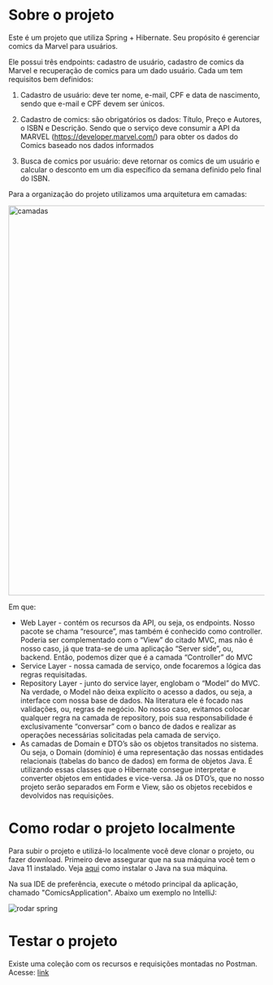 # Sobre o projeto

Este é um projeto que utiliza Spring + Hibernate. Seu propósito é gerenciar comics da Marvel para usuários.

Ele possui três endpoints: cadastro de usuário, cadastro de comics da Marvel e recuperação de comics para um dado usuário. Cada um tem requisitos bem definidos:

1. Cadastro de usuário: deve ter nome, e-mail, CPF e data de nascimento, sendo que e-mail e CPF devem ser únicos.

2. Cadastro de comics: são obrigatórios os dados: Título, Preço e Autores, o ISBN e Descrição. Sendo que o serviço deve consumir a API da MARVEL (https://developer.marvel.com/) para obter os dados do Comics baseado nos dados informados

3. Busca de comics por usuário: deve retornar os comics de um usuário e calcular o desconto em um dia específico da semana definido pelo final do ISBN.

Para a organização do projeto utilizamos uma arquitetura em camadas:

<img width="767" alt="camadas" src="https://user-images.githubusercontent.com/53572999/124838867-10ff0380-df5e-11eb-9a9b-70c2258c438a.png">

Em que:

- Web Layer - contém os recursos da API, ou seja, os endpoints. Nosso pacote se chama “resource”, mas também é conhecido como controller. Poderia ser complementado com o “View” do citado MVC, mas não é nosso caso, já que trata-se de uma aplicação “Server side”, ou, backend. Então, podemos dizer que é a camada “Controller” do MVC
- Service Layer - nossa camada de serviço, onde focaremos a lógica das regras requisitadas. 
- Repository Layer - junto do service layer, englobam o “Model” do MVC. Na verdade, o Model não deixa explícito o acesso a dados, ou seja, a interface com nossa base de dados. Na literatura ele é focado nas validações, ou, regras de negócio. No nosso caso, evitamos colocar qualquer regra na camada de repository, pois sua responsabilidade é exclusivamente “conversar” com o banco de dados e realizar as operações necessárias solicitadas pela camada de serviço.
- As camadas de Domain e DTO’s são os objetos transitados no sistema. Ou seja, o Domain (domínio) é uma representação das nossas entidades relacionais (tabelas do banco de dados) em forma de objetos Java. É utilizando essas classes que o Hibernate consegue interpretar e converter objetos em entidades e vice-versa. Já os DTO’s, que no nosso projeto serão separados em Form e View, são os objetos recebidos e devolvidos nas requisições.

# Como rodar o projeto localmente

Para subir o projeto e utilizá-lo localmente você deve clonar o projeto, ou fazer download. Primeiro deve assegurar que na sua máquina você tem o Java 11 instalado. Veja [aqui](https://www.jackrutorial.com/2018/10/how-to-install-java-jdk-11-on-windows-10.html) como instalar o Java na sua máquina.

Na sua IDE de preferência, execute o método principal da aplicação, chamado "ComicsApplication". Abaixo um exemplo no IntelliJ:

![rodar spring](https://user-images.githubusercontent.com/53572999/124838912-2d9b3b80-df5e-11eb-927b-e973eb1576f3.png)

# Testar o projeto

Existe uma coleção com os recursos e requisições montadas no Postman. Acesse: [link](https://www.getpostman.com/collections/bdc6670136f5ee79fe95)
